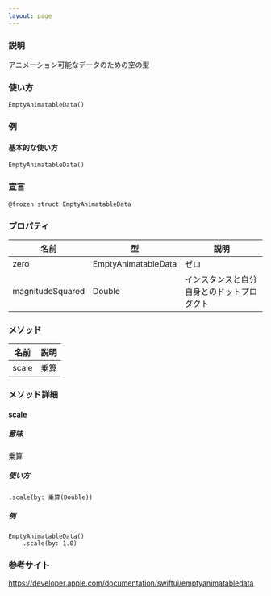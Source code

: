 ```yaml
---
layout: page
---
```


### 説明

アニメーション可能なデータのための空の型

### 使い方

    EmptyAnimatableData()

### 例

#### 基本的な使い方

    EmptyAnimatableData()

### 宣言

    @frozen struct EmptyAnimatableData

### プロパティ

| 名前 | 型 | 説明 |
|-----|-----|-----|
| zero | EmptyAnimatableData | ゼロ |
| magnitudeSquared | Double | インスタンスと自分自身とのドットプロダクト |

### メソッド

| 名前    | 説明  |
| ----- | --- |
| scale | 乗算  | 

### メソッド詳細

#### scale

##### 意味

乗算

##### 使い方

    .scale(by: 乗算(Double))

##### 例

    EmptyAnimatableData()
        .scale(by: 1.0)

### 参考サイト

<https://developer.apple.com/documentation/swiftui/emptyanimatabledata>
